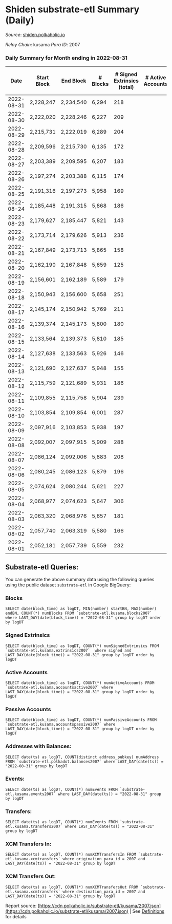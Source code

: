 # Shiden substrate-etl Summary (Daily)

_Source_: [shiden.polkaholic.io](https://shiden.polkaholic.io)

*Relay Chain*: kusama
*Para ID*: 2007



### Daily Summary for Month ending in 2022-08-31


| Date | Start Block | End Block | # Blocks | # Signed Extrinsics (total) | # Active Accounts | # Passive | # New | # Addresses with Balances | # Events | # Transfers | # XCM Transfers In | # XCM Transfers Out | Issues | 
| ---- | ----------- | --------- | -------- | --------------------------- | ----------------- | --------- | ----- | ------------------------- | -------- | ----------- | ------------------ | ------------------- | ------ |
| 2022-08-31 | 2,228,247 | 2,234,540 | 6,294 | 218 |  |  |  | 632,709 | 50,392 | 6,488 ($54,249.57) | 3 ($5.73) | 3  |  |
| 2022-08-30 | 2,222,020 | 2,228,246 | 6,227 | 209 |  |  |  | 632,694 | 47,259 | 6,371 ($11,746.53) | 2 ($33.57) | 5 ($33.80) |  |
| 2022-08-29 | 2,215,731 | 2,222,019 | 6,289 | 204 |  |  |  | 632,680 | 57,890 | 6,422 ($71,767.83) | 7 ($0.69) | 2 ($4.63) |  |
| 2022-08-28 | 2,209,596 | 2,215,730 | 6,135 | 172 |  |  |  | 632,639 | 50,057 | 6,469 ($41,005.74) | 2  | 2 ($23.43) |  |
| 2022-08-27 | 2,203,389 | 2,209,595 | 6,207 | 183 |  |  |  | 632,562 | 49,883 | 6,657 ($69,991.72) | 1 ($4.33) | 2 ($48.70) |  |
| 2022-08-26 | 2,197,274 | 2,203,388 | 6,115 | 174 |  |  |  | 632,544 | 53,971 | 6,624 ($11,078.61) |   | 1 ($9.50) |  |
| 2022-08-25 | 2,191,316 | 2,197,273 | 5,958 | 169 |  |  |  | 632,518 | 64,588 | 6,164 ($53,616.68) |   |   |  |
| 2022-08-24 | 2,185,448 | 2,191,315 | 5,868 | 186 |  |  |  | 632,504 | 59,848 | 6,348 ($604,449.73) |   | 1 ($62.29) |  |
| 2022-08-23 | 2,179,627 | 2,185,447 | 5,821 | 143 |  |  |  | 632,488 | 53,979 | 6,625 ($22,749.83) | 3 ($3.89) | 2 ($2.82) |  |
| 2022-08-22 | 2,173,714 | 2,179,626 | 5,913 | 236 |  |  |  | 632,004 | 52,690 | 6,260 ($31,749.80) | 3 ($67.35) |   |  |
| 2022-08-21 | 2,167,849 | 2,173,713 | 5,865 | 158 |  |  |  |  | 188,702 | 21,851 ($26,866.68) |   | 1  |  |
| 2022-08-20 | 2,162,190 | 2,167,848 | 5,659 | 125 |  |  |  |  | 167,477 | 19,587 ($41,423.17) | 3 ($4.34) | 1 ($3.74) |  |
| 2022-08-19 | 2,156,601 | 2,162,189 | 5,589 | 179 |  |  |  |  | 137,595 | 15,433 ($20,977.49) | 1 ($0.04) | 3 ($52.03) |  |
| 2022-08-18 | 2,150,943 | 2,156,600 | 5,658 | 251 |  |  |  | 594,425 | 89,785 | 10,974 ($204,106.26) | 7 ($1.08) | 2 ($0.20) |  |
| 2022-08-17 | 2,145,174 | 2,150,942 | 5,769 | 211 |  |  |  |  | 139,971 | 16,113 ($52,570.24) | 2 ($1.81) | 1 ($1.81) |  |
| 2022-08-16 | 2,139,374 | 2,145,173 | 5,800 | 180 |  |  |  |  | 116,467 | 13,865 ($65,555.52) | 4 ($5.22) |   |  |
| 2022-08-15 | 2,133,564 | 2,139,373 | 5,810 | 185 |  |  |  |  | 94,962 | 11,433 ($97,067.21) | 1 ($6.62) | 2 ($40.75) |  |
| 2022-08-14 | 2,127,638 | 2,133,563 | 5,926 | 146 |  |  |  | 567,106 | 65,526 | 8,322 ($51,756.55) |   |   |  |
| 2022-08-13 | 2,121,690 | 2,127,637 | 5,948 | 155 |  |  |  | 565,494 | 45,569 | 6,406 ($203,520.38) |   |   |  |
| 2022-08-12 | 2,115,759 | 2,121,689 | 5,931 | 186 |  |  |  |  | 51,759 | 6,754 ($129,888.11) | 1 ($0.004) | 3 ($19.23) |  |
| 2022-08-11 | 2,109,855 | 2,115,758 | 5,904 | 239 |  |  |  |  | 57,746 | 6,975 ($202,417.81) | 1 ($30.00) | 2 ($29.34) |  |
| 2022-08-10 | 2,103,854 | 2,109,854 | 6,001 | 287 |  |  |  | 564,957 | 141,317 | 15,594 ($73,533.23) | 1  | 2 ($14.75) |  |
| 2022-08-09 | 2,097,916 | 2,103,853 | 5,938 | 197 |  |  |  |  | 63,697 | 7,709 ($52,824.46) | 2 ($0.26) | 3 ($73.33) |  |
| 2022-08-08 | 2,092,007 | 2,097,915 | 5,909 | 288 |  |  |  |  | 72,515 | 6,653 ($91,183.50) | 2 ($0.20) | 2 ($50.39) |  |
| 2022-08-07 | 2,086,124 | 2,092,006 | 5,883 | 208 |  |  |  |  | 50,896 | 6,391 ($91,934.07) | 3 ($2.26) | 3 ($22.72) |  |
| 2022-08-06 | 2,080,245 | 2,086,123 | 5,879 | 196 |  |  |  | 556,801 | 63,306 | 7,356 ($84,933.92) | 1 ($3.57) | 1 ($3.50) |  |
| 2022-08-05 | 2,074,624 | 2,080,244 | 5,621 | 227 |  |  |  |  | 103,304 | 6,720 ($49,843.54) | 5 ($1.87) | 6 ($4.46) |  |
| 2022-08-04 | 2,068,977 | 2,074,623 | 5,647 | 306 |  |  |  |  | 89,498 | 6,412 ($86,280.76) | 6 ($29.30) | 4 ($1.48) |  |
| 2022-08-03 | 2,063,320 | 2,068,976 | 5,657 | 181 |  |  |  | 556,465 | 55,424 | 6,724 ($20,154.03) | 3  |   |  |
| 2022-08-02 | 2,057,740 | 2,063,319 | 5,580 | 166 |  |  |  |  | 62,566 | 6,233 ($67,467.36) | 2 ($12.29) | 3 ($3.79) |  |
| 2022-08-01 | 2,052,181 | 2,057,739 | 5,559 | 232 |  |  |  | 556,329 | 75,437 | 6,783 ($140,806.87) | 4 ($6.09) | 3 ($12.55) |  |

## Substrate-etl Queries:
You can generate the above summary data using the following queries using the public dataset `substrate-etl` in Google BigQuery:


### Blocks
```
SELECT date(block_time) as logDT, MIN(number) startBN, MAX(number) endBN, COUNT(*) numBlocks FROM `substrate-etl.kusama.blocks2007`  where LAST_DAY(date(block_time)) = "2022-08-31" group by logDT order by logDT
```


### Signed Extrinsics
```
SELECT date(block_time) as logDT, COUNT(*) numSignedExtrinsics FROM `substrate-etl.kusama.extrinsics2007`  where signed and LAST_DAY(date(block_time)) = "2022-08-31" group by logDT order by logDT
```


### Active Accounts
```
SELECT date(block_time) as logDT, COUNT(*) numActiveAccounts FROM `substrate-etl.kusama.accountsactive2007` where LAST_DAY(date(block_time)) = "2022-08-31" group by logDT order by logDT
```


### Passive Accounts
```
SELECT date(block_time) as logDT, COUNT(*) numPassiveAccounts FROM `substrate-etl.kusama.accountspassive2007` where LAST_DAY(date(block_time)) = "2022-08-31" group by logDT order by logDT
```


### Addresses with Balances:
```
SELECT date(ts) as logDT, COUNT(distinct address_pubkey) numAddress FROM `substrate-etl.polkadot.balances2007` where LAST_DAY(date(ts)) = "2022-08-31" group by logDT
```


### Events:
```
SELECT date(ts) as logDT, COUNT(*) numEvents FROM `substrate-etl.kusama.events2007` where LAST_DAY(date(ts)) = "2022-08-31" group by logDT
```


### Transfers:
```
SELECT date(ts) as logDT, COUNT(*) numEvents FROM `substrate-etl.kusama.transfers2007` where LAST_DAY(date(ts)) = "2022-08-31" group by logDT
```


### XCM Transfers In:
```
SELECT date(ts) as logDT, COUNT(*) numXCMTransfersIn FROM `substrate-etl.kusama.xcmtransfers` where origination_para_id = 2007 and LAST_DAY(date(ts)) = "2022-08-31" group by logDT
```


### XCM Transfers Out:
```
SELECT date(ts) as logDT, COUNT(*) numXCMTransfersOut FROM `substrate-etl.kusama.xcmtransfers` where destination_para_id = 2007 and LAST_DAY(date(ts)) = "2022-08-31" group by logDT
```



Report source: [https://cdn.polkaholic.io/substrate-etl/kusama/2007.json](https://cdn.polkaholic.io/substrate-etl/kusama/2007.json) | See [Definitions](/DEFINITIONS.md) for details
